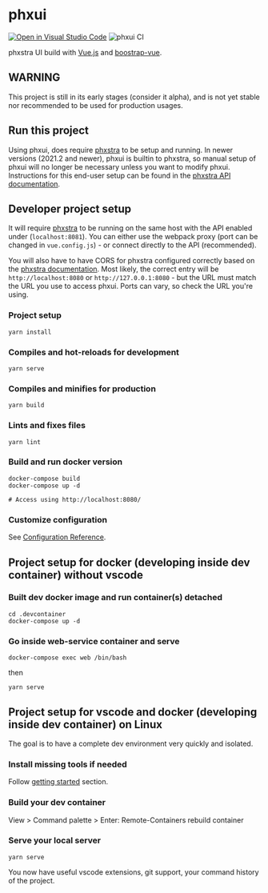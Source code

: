 # phxui
[![Open in Visual Studio Code](https://open.vscode.dev/badges/open-in-vscode.svg)](https://open.vscode.dev/phxstra/phxui)
![phxui CI](https://github.com/phxstra/phxui/workflows/phxui%20CI/badge.svg)

phxstra UI build with [Vue.js](https://vuejs.org/) and [boostrap-vue](https://bootstrap-vue.org/).

## WARNING

This project is still in its early stages (consider it alpha), and is not yet stable nor recommended to be used for production usages.

## Run this project

Using phxui, does require [phxstra](https://github.com/phxstra/phxstra) to be setup and running.
In newer versions (2021.2 and newer), phxui is builtin to phxstra, so manual setup of phxui will no longer be necessary unless you want to modify phxui.
Instructions for this end-user setup can be found in the [phxstra API documentation](https://www.phxstra.io/en/stable/rest-api/).

## Developer project setup

It will require [phxstra](https://github.com/phxstra/phxstra) to be running on the same host with the API enabled under (`localhost:8081`). You can either use the webpack proxy (port can be changed in `vue.config.js`) - or connect directly to the API (recommended).

You will also have to have CORS for phxstra configured correctly based on the [phxstra documentation](https://www.phxstra.io/en/latest/rest-api/#cors).
Most likely, the correct entry will be `http://localhost:8080` or `http://127.0.0.1:8080` - but the URL must match the URL you use to access phxui.
Ports can vary, so check the URL you're using.

### Project setup

```
yarn install
```

### Compiles and hot-reloads for development

```
yarn serve
```

### Compiles and minifies for production

```
yarn build
```

### Lints and fixes files

```
yarn lint
```

### Build and run docker version

```
docker-compose build
docker-compose up -d

# Access using http://localhost:8080/
```


### Customize configuration

See [Configuration Reference](https://cli.vuejs.org/config/).

## Project setup for docker (developing inside dev container) without vscode

### Built dev docker image and run container(s) detached

```
cd .devcontainer
docker-compose up -d
```

### Go inside web-service container and serve

```
docker-compose exec web /bin/bash
```

then

```
yarn serve
```

## Project setup for vscode and docker (developing inside dev container) on Linux

The goal is to have a complete dev environment very quickly and isolated.

### Install missing tools if needed

Follow [getting started](https://code.visualstudio.com/docs/remote/containers#_getting-started) section.

### Build your dev container

View > Command palette > Enter: Remote-Containers rebuild container

### Serve your local server

```
yarn serve
```

You now have useful vscode extensions, git support, your command history of the project.
